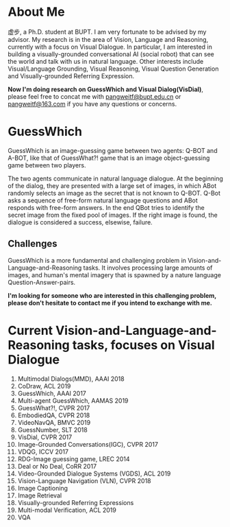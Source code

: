 # About Me
虚步, a Ph.D. student at BUPT. I am very fortunate to be advised by my advisor. My research is in the area of Vision, Language and Reasoning, currently with a focus on Visual Dialogue. In particular, I am interested in building a visually-grounded conversational AI (social robot) that can see the world and talk with us in natural language. Other interests include Visual/Language Grounding, Visual Reasoning, Visual Question Generation and Visually-grounded Referring Expression.

<b>Now I'm doing research on GuessWhich and Visual Dialog(VisDial)</b>, please feel free to concat me with pangweitf@bupt.edu.cn or pangweitf@163.com if you have any questions or concerns.

# GuessWhich
GuessWhich is an image-guessing game between two agents: Q-BOT and A-BOT, like that of GuessWhat?! game that is an image object-guessing game between two players.

The two agents communicate in natural language dialogue. At the beginning of the dialog, they are presented with a large set of images, in which ABot randomly selects an image as the secret that is not known to Q-BOT. Q-Bot asks a sequence of free-form natural language questions and ABot responds with free-form answers. In the end QBot tries to identify the secret image from the fixed pool of images. If the right image is found, the dialogue is considered a success, elsewise, failure.

## Challenges
GuessWhich is a more fundamental and challenging problem in Vision-and-Language-and-Reasoning tasks. It involves processing large amounts of images, and human's mental imagery that is spawned by a nature language Question-Answer-pairs.

<b>I'm looking for someone who are interested in this challenging problem, please don't hesitate to contact me if you intend to exchange with me.</b>

# Current Vision-and-Language-and-Reasoning tasks, focuses on Visual Dialogue
1. Multimodal Dialogs(MMD), AAAI 2018<br>
2. CoDraw, ACL 2019<br>
3. GuessWhich, AAAI 2017<br>
4. Multi-agent GuessWhich, AAMAS 2019<br>
5. GuessWhat?!, CVPR 2017<br>
6. EmbodiedQA, CVPR 2018<br>
7. VideoNavQA, BMVC 2019<br>
8. GuessNumber, SLT 2018<br>
9. VisDial, CVPR 2017<br>
10. Image-Grounded Conversations(IGC), CVPR 2017<br>
11. VDQG, ICCV 2017<br>
12. RDG-Image guessing game, LREC 2014<br>
13. Deal or No Deal, CoRR 2017<br>
14. Video-Grounded Dialogue Systems (VGDS), ACL 2019<br>
15. Vision-Language Navigation (VLN), CVPR 2018<br>
16. Image Captioning<br>
17. Image Retrieval<br>
18. Visually-grounded Referring Expressions<br>
19. Multi-modal Verification, ACL 2019<br>
20. VQA<br>
